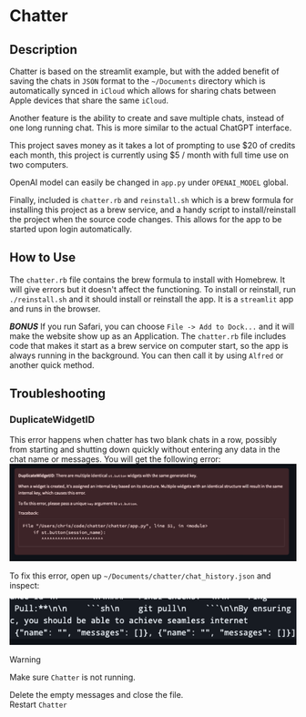 # Chatter

## Description

Chatter is based on the streamlit example, but with the added benefit of saving the chats in `JSON` format to the `~/Documents` directory which is automatically synced in `iCloud` which allows for sharing chats between Apple devices that share the same `iCloud`.

Another feature is the ability to create and save multiple chats, instead of one long running chat.  This is more similar to the actual ChatGPT interface.

This project saves money as it takes a lot of prompting to use $20 of credits each month, this project is currently using $5 / month with full time use on two computers.

OpenAI model can easily be changed in `app.py` under `OPENAI_MODEL` global.

Finally, included is `chatter.rb` and `reinstall.sh` which is a brew formula for installing this project as a brew service, and a handy script to install/reinstall the project when the source code changes.
This allows for the app to be started upon login automatically.

## How to Use

The `chatter.rb` file contains the brew formula to install with Homebrew.  It will give errors but it doesn't affect the functioning.  To install or reinstall, run `./reinstall.sh` and it should install or reinstall the app.
It is a `streamlit` app and runs in the browser.

***BONUS*** If you run Safari, you can choose `File -> Add to Dock...` and it will make the website show up as an Application.
The `chatter.rb` file includes code that makes it start as a brew service on computer start, so the app is always running in the background.  You can then call it by using `Alfred` or another quick method.

## Troubleshooting

### DuplicateWidgetID

This error happens when chatter has two blank chats in a row, possibly from starting and shutting down quickly without entering any data in the chat name or messages.  You will get the following error:
![DuplicateWidgetID](img/DuplicateWidgetID.png)

To fix this error, open up `~/Documents/chatter/chat_history.json` and inspect:

![ChatHistoryJsonError](img/chat_history_json_error.png)

> [!WARNING]  
> Make sure `Chatter` is not running.

Delete the empty messages and close the file.  
Restart `Chatter`
